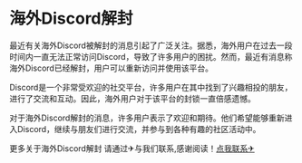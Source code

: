 # 海外Discord解封

最近有关海外Discord被解封的消息引起了广泛关注。据悉，海外用户在过去一段时间内一直无法正常访问Discord，导致了许多用户的困扰。然而，最近有消息称海外Discord已经解封，用户可以重新访问并使用该平台。

Discord是一个非常受欢迎的社交平台，许多用户在其中找到了兴趣相投的朋友，进行了交流和互动。因此，海外用户对于该平台的封锁一直倍感遗憾。

对于海外Discord解封的消息，许多用户表示了欢迎和期待。他们希望能够重新进入Discord，继续与朋友们进行交流，并参与到各种有趣的社区活动中。

更多关于海外Discord解封 请通过✈与我们联系,感谢阅读！[点我联系✈](https://faq.G208.com)